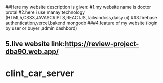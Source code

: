 
##Here my website description is given:
#1.my website name is doctor protal
#2.here i  use manay technology (HTML5,CSS3,JAVASCRIPTS,REACTJS,Tailwindcss,daisy ui)
##3.firebase authentication,vercel,bakend mongodb
###4.feature of my website (login by user or buyer ,admin dashbord)
## 5.live website link:https://review-project-dba90.web.app/
















# clint_car_server
